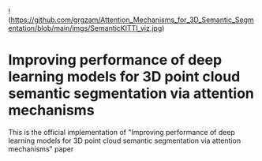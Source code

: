 !(https://github.com/grgzam/Attention_Mechanisms_for_3D_Semantic_Segmentation/blob/main/imgs/SemanticKITTI_viz.jpg)

# Improving performance of deep learning models for 3D point cloud semantic segmentation via attention mechanisms
This is the official implementation of "Improving performance of deep learning models for 3D point cloud semantic segmentation via attention mechanisms" paper
